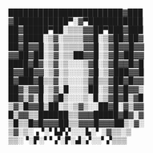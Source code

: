███████████████████████▓███\
▓███████████▀░▓▀███████████\
██▓█████▀██░▒▒▒▓▓██▀███▓███\
██▓████░▒▓░▒▒▒▒▓▓█░▒▓██▓██▓\
██▓█▓▓█░▒▓░▒▒▒▒▓▓█░▒▓█▓▓█▓▓\
▓▓██▓██░▒▓░▒▒██▓▓█░▒▓█▓██▓▓\
████▓█▓░▒▓░▒░░░▒▓█░▒▓█▓▓█▓█\
█▓▓██▓▓░▒▓░▒░░░▒▓█░▒▓███▓▓█\
█▓███▓█▒▒▓░▒░░░▒▓█▒▒▓██▓█▓▓\
██▓▒▓▓█░▒▓░█░░░▒██░▒▓█▓█▓▓▒\
██▓▒▓▒█░▒▓█▒░░░▒░█░▒▓█▓█▒▓█\
▒▓▒█▓▓█▒██░▒░▒▓▒░░██▓█░▓▒▓▓\
█▒▓▓▒▒██████▒▒▓▓▓█████▓█▓░▓\
▒█▒▒█▓█▓▓▓██▒▒▓▓▓█▓▓▓██▒░▓░\
▒▓░▒░▗▝░▘▙▛▞░░░▙░▘░▓▒▒░▒\
▒▒░▝░▛░▘▘▞░▛░▟░▞░░▘▞▒▒▒
